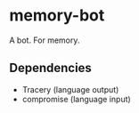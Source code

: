 # memory-bot

A bot. For memory.

## Dependencies

- Tracery (language output)
- compromise (language input)